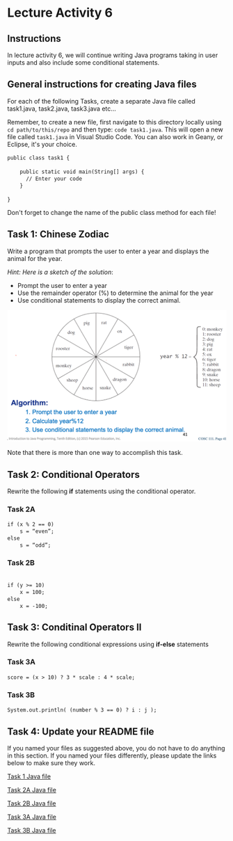 # Lecture Activity 6

##  Instructions

In lecture activity 6, we will continue writing Java programs taking in user inputs and also include some conditional statements. 

## General instructions for creating Java files

For each of the following Tasks, create a separate Java file called task1.java, task2.java, task3.java etc... 

Remember, to create a new file, first navigate to this directory locally using `cd path/to/this/repo` and then type: `code task1.java`.
This will open a new file called `task1.java` in Visual Studio Code.
You can also work in Geany, or Eclipse, it's your choice.


```
public class task1 {

	public static void main(String[] args) {
	  // Enter your code
	}
  
}
```

Don't forget to change the name of the public class method for each file!

## Task 1: Chinese Zodiac

Write a program that prompts the user to enter a year and displays the animal for the year. 

*Hint: Here is a sketch of the solution*:

- Prompt the user to enter a year
- Use the remainder operator (%) to determine the animal for the year
- Use conditional statements to display the correct animal.

![](zodiac.png)

Note that there is more than one way to accomplish this task.

## Task 2: Conditional Operators

Rewrite the following **if** statements using the conditional operator.

### Task 2A

```
if (x % 2 == 0)
    s = “even”;
else
    s = “odd”;
```

### Task 2B
```

if (y >= 10)
    x = 100;
else
    x = -100;
```

## Task 3: Conditinal Operators II 

Rewrite the following conditional expressions using **if-else** statements

### Task 3A

```
score = (x > 10) ? 3 * scale : 4 * scale;
```

### Task 3B
```
System.out.println( (number % 3 == 0) ? i : j );
```

## Task 4: Update your README file 

If you named your files as suggested above, you do not have to do anything in this section.
If you named your files differently, please update the links below to make sure they work.

[Task 1 Java file](./Task1.java)

[Task 2A Java file](./task2A.java)

[Task 2B Java file](./task2B.java)

[Task 3A Java file](./Task3A.java)

[Task 3B Java file](./Task3B.java)
